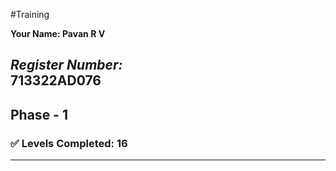 #Training

**Your Name:
Pavan R V**

*Register Number:*  
713322AD076
---

## Phase - 1

### ✅ Levels Completed: 16

---

